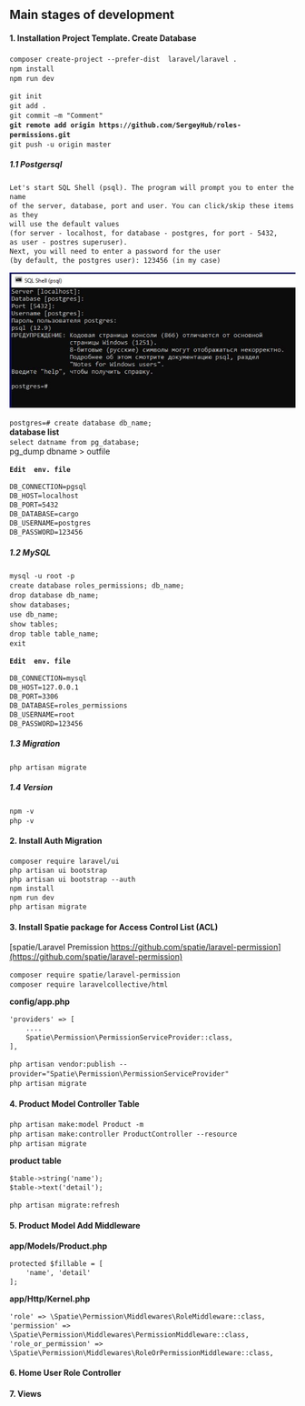 ## Main stages of development

#### 1. Installation Project Template. Create Database

`composer create-project --prefer-dist  laravel/laravel .`   
`npm install`  
`npm run dev`  

`git init`  
`git add .`  
`git commit –m "Comment"`  
**`git remote add origin https://github.com/SergeyHub/roles-permissions.git`**  
`git push -u origin master`  

##### 1.1 Postgersql
```
Let's start SQL Shell (psql). The program will prompt you to enter the name    
of the server, database, port and user. You can click/skip these items as they  
will use the default values   
(for server - localhost, for database - postgres, for port - 5432,  
as user - postres superuser). 
Next, you will need to enter a password for the user   
(by default, the postgres user): 123456 (in my case)  
```

![Screenshot](readme/psql.JPG)   

`postgres=# create database db_name;`  
  **database list**  
`select datname from pg_database;`   
pg_dump dbname > outfile 

**`Edit  env. file`**    
```
DB_CONNECTION=pgsql
DB_HOST=localhost
DB_PORT=5432
DB_DATABASE=cargo
DB_USERNAME=postgres
DB_PASSWORD=123456
```
##### 1.2 MySQL

`mysql -u root -p`  
`create database roles_permissions; db_name;`  
`drop database db_name;`   
`show databases;`  
`use db_name;`  
`show tables;`   
`drop table table_name;`  
`exit`  

**`Edit  env. file`**   
```
DB_CONNECTION=mysql
DB_HOST=127.0.0.1
DB_PORT=3306
DB_DATABASE=roles_permissions
DB_USERNAME=root
DB_PASSWORD=123456
```
##### 1.3 Migration

`php artisan migrate`  

##### 1.4 Version
`npm -v`  
`php -v`
#### 2. Install Auth Migration
```
composer require laravel/ui
php artisan ui bootstrap   
php artisan ui bootstrap --auth
npm install
npm run dev
php artisan migrate
```
#### 3. Install Spatie package for Access Control List (ACL)
[spatie/Laravel Premission https://github.com/spatie/laravel-permission](https://github.com/spatie/laravel-permission)   

`composer require spatie/laravel-permission`  
`composer require laravelcollective/html`  

**config/app.php**

```
'providers' => [
	....
	Spatie\Permission\PermissionServiceProvider::class,
],
```
`php artisan vendor:publish --provider="Spatie\Permission\PermissionServiceProvider"`  
`php artisan migrate`

#### 4. Product Model Controller Table
`php artisan make:model Product -m`  
`php artisan make:controller ProductController --resource`  
`php artisan migrate`

**product table**
```
$table->string('name');
$table->text('detail');
```
`php artisan migrate:refresh`  

#### 5. Product Model Add Middleware

**app/Models/Product.php**
```
protected $fillable = [
    'name', 'detail'
];
```
**app/Http/Kernel.php**
```
'role' => \Spatie\Permission\Middlewares\RoleMiddleware::class,
'permission' => \Spatie\Permission\Middlewares\PermissionMiddleware::class,
'role_or_permission' => \Spatie\Permission\Middlewares\RoleOrPermissionMiddleware::class,
```

#### 6. Home User Role Controller
#### 7. Views 
